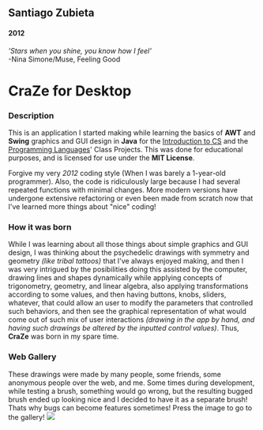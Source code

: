 ## Santiago Zubieta
#### 2012

*'Stars when you shine, you know how I feel'*  
-Nina Simone/Muse, Feeling Good

# CraZe for Desktop

### Description
This is an application I started making while learning the basics of **AWT** and **Swing** graphics and GUI design in **Java** for the [Introduction to CS](https://github.com/zubie7a/Introduction_To_CS) and the [Programming Languages](https://github.com/zubie7a/Programming_Languages)' Class Projects. This was done for educational purposes, and is licensed for use under the **MIT License**.

Forgive my very *2012* coding style (When I was barely a 1-year-old programmer). Also, the code is ridiculously large because I had several repeated functions with minimal changes. More modern versions have undergone extensive refactoring or even been made from scratch now that I've learned more things about "nice" coding!

### How it was born
While I was learning about all those things about simple graphics and GUI design, I was thinking about the psychedelic drawings with symmetry and geometry *(like tribal tattoos)* that I've always enjoyed making, and then I was very intrigued by the posibilities doing this assisted by the computer, drawing lines and shapes dynamically while applying concepts of trigonometry, geometry, and linear algebra, also applying transformations according to some values, and then having buttons, knobs, sliders, whatever, that could allow an user to modify the parameters that controlled such behaviors, and then see the graphical representation of what would come out of such mix of user interactions *(drawing in the app by hand, and having such drawings be altered by the inputted control values)*. Thus, **CraZe** was born in my spare time.

### Web Gallery 
These drawings were made by many people, some friends, some anonymous people over the web, and me. Some times during development, while testing a brush, something would go wrong, but the resulting bugged brush ended up looking nice and I decided to have it as a separate brush! Thats why bugs can become features sometimes! Press the image to go to the gallery!
[![](https://i.imgur.com/9LBecYT.png)](https://imgur.com/a/LEetg)
